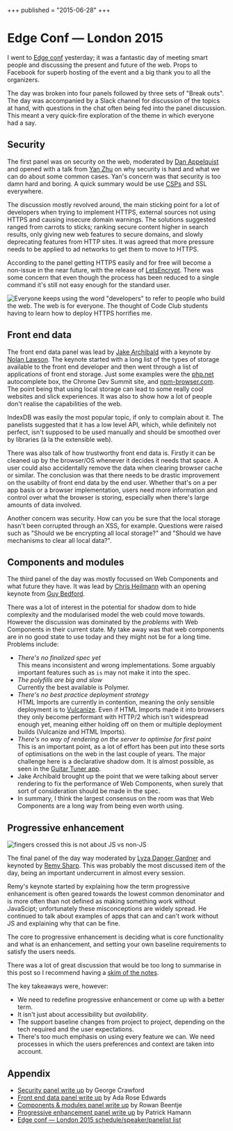 +++
published = "2015-06-28"
+++

# Edge Conf — London 2015

I went to [Edge conf](https://edgeconf.com/2015-london) yesterday; it was a
fantastic day of meeting smart people and discussing the present and future of
the web. Props to Facebook for superb hosting of the event and a big thank you
to all the organizers.

The day was broken into four panels followed by three sets of "Break outs". The
day was accompanied by a Slack channel for discussion of the topics at hand,
with questions in the chat often being fed into the panel discussion. This meant
a very quick-fire exploration of the theme in which everyone had a say.

## Security

The first panel was on security on the web, moderated by [Dan
Appelquist](https://twitter.com/torgo) and opened with a talk from [Yan
Zhu](https://twitter.com/bcrypt) on why security is hard and what we can do
about some common cases. Yan's concern was that security is too damn hard and
boring. A quick summary would be use [CSPs](http://csptester.io/) and SSL
everywhere.

The discussion mostly revolved around, the main sticking point for a lot of
developers when trying to implement HTTPS, external sources not using HTTPS and
causing insecure domain warnings. The solutions suggested ranged from carrots to
sticks; ranking secure content higher in search results, only giving new web
features to secure domains, and slowly deprecating features from HTTP sites. It
was agreed that more pressure needs to be applied to ad networks to get them to
move to HTTPS.

According to the panel getting HTTPS easily and for free will become a non-issue
in the near future, with the release of [LetsEncrypt](https://letsencrypt.org/).
There was some concern that even though the process has been reduced to a single
command it's still not easy enough for the standard user.

![Everyone keeps using the word "developers" to refer to people who build the
web. The web is for everyone. The thought of Code Club students having to learn
how to deploy HTTPS horrifies me.](/img/edge-conf-2015-1.png)

## Front end data

The front end data panel was lead by [Jake
Archibald](https://twitter.com/jaffathecake) with a keynote by [Nolan
Lawson](https://twitter.com/nolanlawson). The keynote started with a long list
of the types of storage available to the front end developer and then went
through a list of applications of front end storage. Just some examples were the
[php.net](http://php.net/) autocomplete box, the Chrome Dev Summit site, and
[npm-browser.com](http://npm-browser.com/). The point being that using local
storage can lead to some really cool websites and slick experiences. It was also
to show how a lot of people don't realise the capabilities of the web.

IndexDB was easily the most popular topic, if only to complain about it. The
panelists suggested that it has a low level API, which, while definitely not
perfect, isn't supposed to be used manually and should be smoothed over by
libraries (à la the extensible web).

There was also talk of how trustworthy front end data is. Firstly it can be
cleaned up by the browser/OS whenever it decides it needs that space. A user
could also accidentally remove the data when clearing browser cache or similar.
The conclusion was that there needs to be drastic improvement on the usabilty of
front end data by the end user. Whether that's on a per app basis or a browser
implementation, users need more information and control over what the browser is
storing, especially when there's large amounts of data involved.

Another concern was security. How can you be sure that the local storage hasn't
been corrupted through an XSS, for example. Questions were raised such as
"Should we be encrypting all local storage?" and "Should we have mechanisms to
clear all local data?".

## Components and modules

The third panel of the day was mostly focussed on Web Components and what future
they have. It was lead by [Chris Heilmann](https://twitter.com/codepo8) with an
opening keynote from [Guy Bedford](https://twitter.com/guybedford).

There was a lot of interest in the potential for shadow dom to hide complexity
and the modularised model the web could move towards. However the discussion was
dominated by the *problems* with Web Components in their current state. My take
away was that web components are in no good state to use today and they might
not be for a long time. Problems include:

* *There's no finalized spec yet* <br> This means inconsistent and wrong
implementations. Some arguably important features such as `is` may not make it
into the spec.
* *The polyfills are big and slow* <br> Currently the best available is Polymer.
* *There's no best practice deployment strategy* <br> HTML Imports are currently
in contention, meaning the only sensible deployment is to
[Vulcanize](https://github.com/polymer/vulcanize). Even if HTML Imports made it
into browsers they only become performant with HTTP/2 which isn't widespread
enough yet, meaning either holding off on them or multiple deployment builds
(Vulcanize and HTML Imports).
* *There's no way of rendering on the server to optimise for first paint* <br>
This is an important point, as a lot of effort has been put into these sorts of
optimisations on the web in the last couple of years. The major challenge here
is a declarative shadow dom. It is almost possible, as seen in the [Guitar Tuner
app](https://aerotwist.com/blog/guitar-tuner).
* Jake Archibald brought up the point that we were talking about server rendering
to fix the performance of Web Components, when surely that sort of consideration
should be made in the spec.
* In summary, I think the largest consensus on the room was that Web Components
are a long way from being even worth using.

## Progressive enhancement

![fingers crossed this is not about JS vs non-JS](/img/edge-conf-2015-2.png)

The final panel of the day way moderated by [Lyza Danger
Gardner](https://twitter.com/lyzadanger) and keynoted by [Remy
Sharp](https://twitter.com/rem). This was probably the most discussed item of
the day, being an important undercurrent in almost every session.

Remy's keynote started by explaining how the term progressive enhancement is
often geared towards the lowest common denominator and is more often than not
defined as making something work without JavaScipt; unfortunately these
misconceptions are widely spread. He continued to talk about examples of apps
that can and can't work without JS and explaining why that can be fine.

The core to progressive enhancement is deciding what is core functionality and
what is an enhancement, and setting your own baseline requirements to satisfy
the users needs.

There was a lot of great discussion that would be too long to summarise in this
post so I recommend having a [skim of the
notes](https://docs.google.com/document/d/1aSjbz1A2ifV5Xu-pYx-SGiweaihwZ74R79PXeAJxJh8/edit).

The key takeaways were, however:

* We need to redefine progressive enhancement or come up with a better term.
* It isn't just about accessibility but *availability*.
* The support baseline changes from project to project, depending on the tech
required and the user expectations.
* There's too much emphasis on using every feature we can. We need processes in
which the users preferences and context are taken into account.

## Appendix

* [Security panel write
up](https://docs.google.com/document/d/1tUbDpaZ-aeajAqSIQInYxDZHlDY1SnM9ZTuUeViz1lg/edit)
by George Crawford
* [Front end data panel write
up](https://docs.google.com/document/d/18T9Qhx1NQGUTGAWKBQqITqQlXPIRmiaSRK19-8qMACY/edit)
by Ada Rose Edwards
* [Components & modules panel write
up](https://docs.google.com/document/d/1Keg45q9iLtI79wcgZjrH2s0Gp_Mh36Ob5i6ZZmHoHPo/edit)
by Rowan Beentje
* [Progressive enhancement panel write
up](https://docs.google.com/document/d/1aSjbz1A2ifV5Xu-pYx-SGiweaihwZ74R79PXeAJxJh8/edit)
by Patrick Hamann
* [Edge conf — London 2015 schedule/speaker/panelist
list](https://edgeconf.com/2015-london/schedule)

